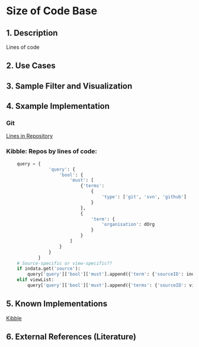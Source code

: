 # Size of Code Base

## 1. Description
Lines of code

## 2. Use Cases

## 3. Sample Filter and Visualization

## 4. Sxample Implementation

### Git
[Lines in Repository](https://github.com/OSSHealth/ghdata/blob/master/busFactor/pythonBlameLinesInRepo.py)

###  Kibble: Repos by lines of code:
```python
    query = {
                'query': {
                    'bool': {
                        'must': [
                            {'terms':
                                {
                                    'type': ['git', 'svn', 'github']
                                }
                            },
                            {
                                'term': {
                                    'organisation': dOrg
                                }
                            }
                        ]
                    }
                }
            }
    # Source-specific or view-specific??
    if indata.get('source'):
        query['query']['bool']['must'].append({'term': {'sourceID': indata.get('source')}})
    elif viewList:
        query['query']['bool']['must'].append({'terms': {'sourceID': viewList}})
```
## 5. Known Implementations

[Kibble](https://github.com/apache/kibble)

## 6. External References (Literature)

